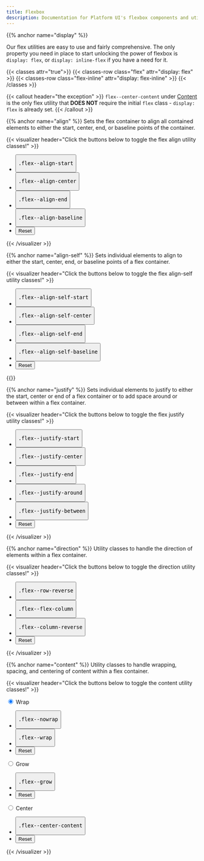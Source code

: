 ```yaml
---
title: Flexbox
description: Documentation for Platform UI's flexbox components and utilities.
---
```

{{% anchor name="display" %}}

Our flex utilities are easy to use and fairly comprehensive. The only property you need in place to start unlocking the power of flexbox is `display: flex`, or `display: inline-flex` if you have a need for it. 

{{< classes attr="true">}}
{{< classes-row class="flex" attr="display: flex" >}}
{{< classes-row class="flex-inline" attr="display: flex-inline" >}}
{{< /classes >}}

{{< callout header="the exception" >}}
`flex--center-content` under [Content](#content) is the only flex utility that **DOES NOT** require the initial `flex` class - `display: flex` is already set.
{{< /callout >}}

{{% anchor name="align" %}}
Sets the flex container to align all contained elements to either the start, center, end, or baseline points of the container.

{{< visualizer header="Click the buttons below to toggle the flex align utility classes!" >}}
<div class="actions block">
  <ul class="list">
    <li>
      <button class="button" data-example-container="flex--align-start">
        <pre>.flex--align-start</pre>
      </button>
    </li>
    <li>
      <button class="button" data-example-container="flex--align-center">
        <pre>.flex--align-center</pre>
      </button>
    </li>
    <li>
      <button class="button" data-example-container="flex--align-end">
        <pre>.flex--align-end</pre>
      </button>
    </li>
    <li>
      <button class="button" data-example-container="flex--align-baseline">
        <pre>.flex--align-baseline</pre>
      </button>
    </li>
    <li>
      <button class="button button--salmon text--white" data-reset="true">
        Reset
      </button>
    </li>
  </ul>
</div>
<div class="results rounded-2 block background--dark p-3" data-setup='{"classes":["flex vh-25"],"children":[{"el":"div","classes":["abstract-element", "background--light-purple", "border", "border--color-white"]}, {"el":"div","classes":["abstract-element", "background--light-purple", "border", "border--color-white"]}, {"el":"div","classes":["abstract-element", "background--light-purple", "border", "border--color-white"]},{"el":"div","classes":["abstract-element", "background--light-purple", "border", "border--color-white"]}]}'>
</div>
{{< /visualizer >}}

{{% anchor name="align-self" %}}
Sets individual elements to align to either the start, center, end, or baseline points of a flex container.

{{< visualizer header="Click the buttons below to toggle the flex align-self utility classes!" >}}
<div class="actions block">
  <ul class="list">
    <li>
      <button class="button" data-example-elements="flex--align-self-start">
        <pre>.flex--align-self-start</pre>
      </button>
    </li>
    <li>
      <button class="button" data-example-elements="flex--align-self-center">
        <pre>.flex--align-self-center</pre>
      </button>
    </li>
    <li>
      <button class="button" data-example-elements="flex--align-self-end">
        <pre>.flex--align-self-end</pre>
      </button>
    </li>
    <li>
      <button class="button" data-example-elements="flex--align-self-baseline">
        <pre>.flex--align-self-baseline</pre>
      </button>
    </li>
    <li>
      <button class="button button--salmon text--white" data-reset="true">
        Reset
      </button>
    </li>
  </ul>
</div>
<div class="results rounded-2 block background--dark p-3" data-setup='{"classes":["flex vh-25"],"children":[{"el":"div","classes":["abstract-element", "background--light-purple", "border", "border--color-white"]}, {"el":"div","classes":["abstract-element", "background--light-purple", "border", "border--color-white"]}, {"el":"div","classes":["abstract-element", "background--light-purple", "border", "border--color-white"]},{"el":"div","classes":["abstract-element", "background--light-purple", "border", "border--color-white"]}]}'>
</div>
{{</ visualizer >}}

{{% anchor name="justify" %}}
Sets individual elements to justify to either the start, center or end of a flex container or to add space around or between within a flex container.

{{< visualizer header="Click the buttons below to toggle the flex justify utility classes!" >}}
<div class="actions block">
  <ul class="list">
    <li>
      <button class="button" data-example-container="flex--justify-start">
        <pre>.flex--justify-start</pre>
      </button>
    </li>
    <li>
      <button class="button" data-example-container="flex--justify-center">
        <pre>.flex--justify-center</pre>
      </button>
    </li>
    <li>
      <button class="button" data-example-container="flex--justify-end">
        <pre>.flex--justify-end</pre>
      </button>
    </li>
    <li>
      <button class="button" data-example-container="flex--justify-around">
        <pre>.flex--justify-around</pre>
      </button>
    </li>
    <li>
      <button class="button" data-example-container="flex--justify-between">
        <pre>.flex--justify-between</pre>
      </button>
    </li>
    <li>
      <button class="button button--salmon text--white" data-reset="true">
        Reset
      </button>
    </li>
  </ul>
</div>
<div class="results rounded-2 block background--dark p-3" data-setup='{"classes":["flex vh-25"],"children":[{"el":"div","classes":["abstract-element", "background--light-purple", "border", "border--color-white"]}, {"el":"div","classes":["abstract-element", "background--light-purple", "border", "border--color-white"]}, {"el":"div","classes":["abstract-element", "background--light-purple", "border", "border--color-white"]},{"el":"div","classes":["abstract-element", "background--light-purple", "border", "border--color-white"]}]}'>
</div>
{{< /visualizer >}}

{{% anchor name="direction" %}}
Utility classes to handle the direction of elements within a flex container.

{{< visualizer header="Click the buttons below to toggle the direction utility classes!" >}}
<div class="actions block">
  <ul class="list">
    <li>
      <button class="button" data-example-container="flex--row-reverse">
        <pre>.flex--row-reverse</pre>
      </button>
    </li>
    <li>
      <button class="button" data-example-container="flex--column">
        <pre>.flex--flex-column</pre>
      </button>
    </li>
    <li>
      <button class="button" data-example-container="flex--column-reverse">
        <pre>.flex--column-reverse</pre>
      </button>
    </li>
    <li>
      <button class="button button--salmon text--white" data-reset="true">
        Reset
      </button>
    </li>
  </ul>
</div>
<div class="results rounded-2 block background--dark p-3" data-setup='{"classes":["flex vh-25"],"children":[{"el":"div","classes":["abstract-element", "background--light-purple", "border", "border--color-white"]}, {"el":"div","classes":["abstract-element", "background--light-purple", "border", "border--color-white"]}, {"el":"div","classes":["abstract-element", "background--light-purple", "border", "border--color-white"]},{"el":"div","classes":["abstract-element", "background--light-purple", "border", "border--color-white"]}]}'>
</div>
{{< /visualizer >}}

{{% anchor name="content" %}}
Utility classes to handle wrapping, spacing, and centering of content within a flex container.

{{< visualizer header="Click the buttons below to toggle the content utility classes!" >}}
<div class="block-12 tabs my-4">
  <input type="radio" id="flex-wrap" name="tabs" checked>
  <label for="flex-wrap" class="tab">
    Wrap
  </label>
  <div class="tab-panel">
    <div class="visualizer block-container p-3 py-4 tablet-up-2 my-4">
      <div class="actions block">
        <ul class="list">
          <li>
            <button class="button" data-example-container="flex--nowrap">
              <pre>.flex--nowrap</pre>
            </button>
          </li>
          <li>
            <button class="button" data-example-container="flex--wrap">
              <pre>.flex--wrap</pre>
            </button>
          </li>
          <li>
            <button class="button button--salmon text--white" data-reset="true">
              Reset
            </button>
          </li>
        </ul>
      </div>
      <div class="results rounded-2 block background--dark p-3" data-setup='{"classes":["flex vh-25"],"children":[{"el":"div","classes":["abstract-element", "background--light-purple", "border", "border--color-white"]}, {"el":"div","classes":["abstract-element", "background--light-purple", "border", "border--color-white"]}, {"el":"div","classes":["abstract-element", "background--light-purple", "border", "border--color-white"]}, {"el":"div","classes":["abstract-element", "background--light-purple", "border", "border--color-white"]}, {"el":"div","classes":["abstract-element", "background--light-purple", "border", "border--color-white"]}, {"el":"div","classes":["abstract-element", "background--light-purple", "border", "border--color-white"]}, {"el":"div","classes":["abstract-element", "background--light-purple", "border", "border--color-white"]}, {"el":"div","classes":["abstract-element", "background--light-purple", "border", "border--color-white"]}, {"el":"div","classes":["abstract-element", "background--light-purple", "border", "border--color-white"]}, {"el":"div","classes":["abstract-element", "background--light-purple", "border", "border--color-white"]}, {"el":"div","classes":["abstract-element", "background--light-purple", "border", "border--color-white"]}, {"el":"div","classes":["abstract-element", "background--light-purple", "border", "border--color-white"]}]}'>
      </div>
    </div>
  </div>

  <input type="radio" id="flex-grow" name="tabs">
  <label for="flex-grow" class="tab">
    Grow
  </label>
  <div class="tab-panel">
    <div class="visualizer block-container p-3 py-4 tablet-up-2 my-4">
      <div class="actions block">
        <ul class="list">
          <li>
            <button class="button" data-example-elements="flex--grow">
              <pre>.flex--grow</pre>
            </button>
          </li>
          <li>
            <button class="button button--salmon text--white" data-reset="true">
              Reset
            </button>
          </li>
        </ul>
      </div>
      <div class="results rounded-2 block background--dark p-3" data-setup='{"classes":["flex", "vh-25"],"children":[{"el":"div","classes":["abstract-element", "background--light-purple", "border", "border--color-white"]}, {"el":"div","classes":["abstract-element", "background--light-purple", "border", "border--color-white"]}, {"el":"div","classes":["abstract-element", "background--light-purple", "border", "border--color-white"]}]}'>
      </div>
    </div>
  </div>

  <input type="radio" id="flex-center" name="tabs">
  <label for="flex-center" class="tab">
    Center
  </label>
  <div class="tab-panel">
    <div class="visualizer block-container p-3 py-4 tablet-up-2 my-4">
      <div class="actions block">
        <ul class="list">
          <li>
            <button class="button" data-example-container="flex--center-content">
              <pre>.flex--center-content</pre>
            </button>
          </li>
          <li>
            <button class="button button--salmon text--white" data-reset="true">
              Reset
            </button>
          </li>
        </ul>
      </div>
      <div class="results rounded-2 block background--dark p-3" data-setup='{"classes":["flex", "vh-25"],"children":[{"el":"div","classes":["abstract-element", "background--light-purple", "border", "border--color-white"]}, {"el":"div","classes":["abstract-element", "background--light-purple", "border", "border--color-white"]}, {"el":"div","classes":["abstract-element", "background--light-purple", "border", "border--color-white"]}]}'>
      </div>
    </div>
  </div>
</div>
{{< /visualizer >}}